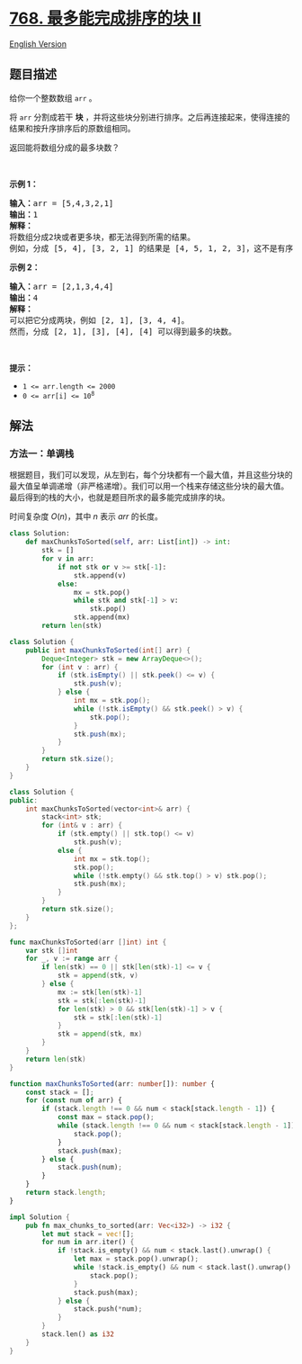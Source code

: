 # [768. 最多能完成排序的块 II](https://leetcode.cn/problems/max-chunks-to-make-sorted-ii)

[English Version](/solution/0700-0799/0768.Max%20Chunks%20To%20Make%20Sorted%20II/README_EN.md)

<!-- tags:栈,贪心,数组,排序,单调栈 -->

<!-- difficulty:困难 -->

## 题目描述

<!-- 这里写题目描述 -->

<p>给你一个整数数组 <code>arr</code> 。</p>

<p>将 <code>arr</code> 分割成若干 <strong>块</strong> ，并将这些块分别进行排序。之后再连接起来，使得连接的结果和按升序排序后的原数组相同。</p>

<p>返回能将数组分成的最多块数？</p>
&nbsp;

<p><strong class="example">示例 1：</strong></p>

<pre>
<strong>输入：</strong>arr = [5,4,3,2,1]
<strong>输出：</strong>1
<strong>解释：</strong>
将数组分成2块或者更多块，都无法得到所需的结果。 
例如，分成 [5, 4], [3, 2, 1] 的结果是 [4, 5, 1, 2, 3]，这不是有序的数组。 
</pre>

<p><strong class="example">示例 2：</strong></p>

<pre>
<strong>输入：</strong>arr = [2,1,3,4,4]
<strong>输出：</strong>4
<strong>解释：</strong>
可以把它分成两块，例如 [2, 1], [3, 4, 4]。 
然而，分成 [2, 1], [3], [4], [4] 可以得到最多的块数。 
</pre>

<p>&nbsp;</p>

<p><strong>提示：</strong></p>

<ul>
	<li><code>1 &lt;= arr.length &lt;= 2000</code></li>
	<li><code>0 &lt;= arr[i] &lt;= 10<sup>8</sup></code></li>
</ul>

## 解法

### 方法一：单调栈

根据题目，我们可以发现，从左到右，每个分块都有一个最大值，并且这些分块的最大值呈单调递增（非严格递增）。我们可以用一个栈来存储这些分块的最大值。最后得到的栈的大小，也就是题目所求的最多能完成排序的块。

时间复杂度 $O(n)$，其中 $n$ 表示 $arr$ 的长度。

<!-- tabs:start -->

```python
class Solution:
    def maxChunksToSorted(self, arr: List[int]) -> int:
        stk = []
        for v in arr:
            if not stk or v >= stk[-1]:
                stk.append(v)
            else:
                mx = stk.pop()
                while stk and stk[-1] > v:
                    stk.pop()
                stk.append(mx)
        return len(stk)
```

```java
class Solution {
    public int maxChunksToSorted(int[] arr) {
        Deque<Integer> stk = new ArrayDeque<>();
        for (int v : arr) {
            if (stk.isEmpty() || stk.peek() <= v) {
                stk.push(v);
            } else {
                int mx = stk.pop();
                while (!stk.isEmpty() && stk.peek() > v) {
                    stk.pop();
                }
                stk.push(mx);
            }
        }
        return stk.size();
    }
}
```

```cpp
class Solution {
public:
    int maxChunksToSorted(vector<int>& arr) {
        stack<int> stk;
        for (int& v : arr) {
            if (stk.empty() || stk.top() <= v)
                stk.push(v);
            else {
                int mx = stk.top();
                stk.pop();
                while (!stk.empty() && stk.top() > v) stk.pop();
                stk.push(mx);
            }
        }
        return stk.size();
    }
};
```

```go
func maxChunksToSorted(arr []int) int {
	var stk []int
	for _, v := range arr {
		if len(stk) == 0 || stk[len(stk)-1] <= v {
			stk = append(stk, v)
		} else {
			mx := stk[len(stk)-1]
			stk = stk[:len(stk)-1]
			for len(stk) > 0 && stk[len(stk)-1] > v {
				stk = stk[:len(stk)-1]
			}
			stk = append(stk, mx)
		}
	}
	return len(stk)
}
```

```ts
function maxChunksToSorted(arr: number[]): number {
    const stack = [];
    for (const num of arr) {
        if (stack.length !== 0 && num < stack[stack.length - 1]) {
            const max = stack.pop();
            while (stack.length !== 0 && num < stack[stack.length - 1]) {
                stack.pop();
            }
            stack.push(max);
        } else {
            stack.push(num);
        }
    }
    return stack.length;
}
```

```rust
impl Solution {
    pub fn max_chunks_to_sorted(arr: Vec<i32>) -> i32 {
        let mut stack = vec![];
        for num in arr.iter() {
            if !stack.is_empty() && num < stack.last().unwrap() {
                let max = stack.pop().unwrap();
                while !stack.is_empty() && num < stack.last().unwrap() {
                    stack.pop();
                }
                stack.push(max);
            } else {
                stack.push(*num);
            }
        }
        stack.len() as i32
    }
}
```

<!-- tabs:end -->

<!-- end -->

